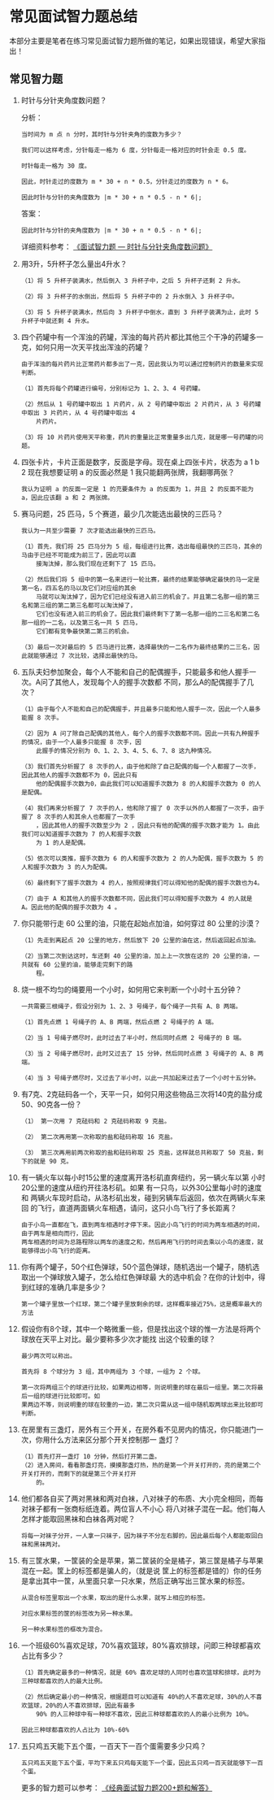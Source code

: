 # 常见面试智力题总结

本部分主要是笔者在练习常见面试智力题所做的笔记，如果出现错误，希望大家指出！

## 常见智力题

1. 时针与分针夹角度数问题？

   分析：
   ```
   当时间为 m 点 n 分时，其时针与分针夹角的度数为多少？

   我们可以这样考虑，分针每走一格为 6 度，分针每走一格对应的时针会走 0.5 度。

   时针每走一格为 30 度。

   因此，时针走过的度数为 m * 30 + n * 0.5，分针走过的度数为 n * 6。

   因此时针与分针的夹角度数为 |m * 30 + n * 0.5 - n * 6|;
   ```

   答案：
   ```
   因此时针与分针的夹角度数为 |m * 30 + n * 0.5 - n * 6|; 
   ```

   详细资料参考：
   [《面试智力题 — 时针与分针夹角度数问题》](https://blog.csdn.net/prstaxy/article/details/22210829)

2. 用3升，5升杯子怎么量出4升水？
   ```
   （1）将 5 升杯子装满水，然后倒入 3 升杯子中，之后 5 升杯子还剩 2 升水。

   （2）将 3 升杯子的水倒出，然后将 5 升杯子中的 2 升水倒入 3 升杯子中。

   （3）将 5 升杯子装满水，然后向 3 升杯子中倒水，直到 3 升杯子装满为止，此时 5 升杯子中就还剩 4 升水。
   ```

3. 四个药罐中有一个浑浊的药罐，浑浊的每片药片都比其他三个干净的药罐多一克，如何只用一次天平找出浑浊的药罐？
   ```
   由于浑浊的每片药片比正常药片都多出了一克，因此我认为可以通过控制药片的数量来实现判断。

   （1）首先将每个药罐进行编号，分别标记为 1、2、3、4 号药罐。

   （2）然后从 1 号药罐中取出 1 片药片，从 2 号药罐中取出 2 片药片，从 3 号药罐中取出 3 片药片，从 4 号药罐中取出 4
       片药片。

   （3）将 10 片药片使用天平称重，药片的重量比正常重量多出几克，就是哪一号药罐的问题。
   ```

4. 四张卡片，卡片正面是数字，反面是字母。现在桌上四张卡片，状态为 a 1 b 2 现在我想要证明 a 的反面必然是 1
   我只能翻两张牌，我翻哪两张？
   ```
   我认为证明 a 的反面一定是 1 的充要条件为 a 的反面为 1，并且 2 的反面不能为 a，因此应该翻 a 和 2 两张牌。
   ```

5. 赛马问题，25 匹马，5 个赛道，最少几次能选出最快的三匹马？
   ```
   我认为一共至少需要 7 次才能选出最快的三匹马。

   （1）首先，我们将 25 匹马分为 5 组，每组进行比赛，选出每组最快的三匹马，其余的马由于已经不可能成为前三了，因此可以直
       接淘汰掉，那么我们现在还剩下了 15 匹马。

   （2）然后我们将 5 组中的第一名来进行一轮比赛，最终的结果能够确定最快的马一定是第一名，四五名的马以及它们对应组的其余
       马就可以淘汰掉了，因为它们已经没有进入前三的机会了。并且第二名那一组的第三名和第三组的第二第三名都可以淘汰掉了，
       它们也没有进入前三的机会了。因此我们最终剩下了第一名那一组的二三名和第二名那一组的一二名，以及第三名一共 5 匹马，
       它们都有竞争最快第二第三的机会。

   （3）最后一次对最后的 5 匹马进行比赛，选择最快的一二名作为最终结果的二三名，因此就能够通过 7 次比较，选择出最快的马。
   ```

6. 五队夫妇参加聚会，每个人不能和自己的配偶握手，只能最多和他人握手一次。A问了其他人，发现每个人的握手次数都
   不同，那么A的配偶握手了几次？
   ```
   （1）由于每个人不能和自己的配偶握手，并且最多只能和他人握手一次，因此一个人最多能握 8 次手。

   （2）因为 A 问了除自己配偶的其他人，每个人的握手次数都不同。因此一共有九种握手的情况，由于一个人最多只能握 8 次手，因
       此握手的情况分别为 0、1、2、3、4、5、6、7、8 这九种情况。

   （3）我们首先分析握了 8 次手的人，由于他和除了自己配偶的每一个人都握了一次手，因此其他人的握手次数都不为 0，因此只有
       他的配偶握手次数为0，由此我们可以知道握手次数为 8 的人和握手次数为 0 的人是配偶。

   （4）我们再来分析握了 7 次手的人，他和除了握了 0 次手以外的人都握了一次手，由于握了 8 次手的人和其余人也都握了一次手
       ，因此其他人的握手次数至少为 2 ，因此只有他的配偶的握手次数才能为 1。由此我们可以知道握手次数为 7 的人和握手次数
       为 1 的人是配偶。

   （5）依次可以类推，握手次数为 6 的人和握手次数为 2 的人为配偶，握手次数为 5 的人和握手次数为 3 的人为配偶。

   （6）最终剩下了握手次数为 4 的人，按照规律我们可以得知他的配偶的握手次数也为4。

   （7）由于 A 和其他人的握手次数都不同，因此我们可以得知握手次数为 4 的人就是 A。因此他的配偶的握手次数为 4 。
   ```

7. 你只能带行走 60 公里的油，只能在起始点加油，如何穿过 80 公里的沙漠？
   ```
   （1）先走到离起点 20 公里的地方，然后放下 20 公里的油在这，然后返回起点加油。

   （2）当第二次到达这时，车还剩 40 公里的油，加上上一次放在这的 20 公里的油，一共就有 60 公里的油，能够走完剩下的路
       程。
   ```

8. 烧一根不均匀的绳要用一个小时，如何用它来判断一个小时十五分钟？
   ```
   一共需要三根绳子，假设分别为 1、2、3 号绳子，每个绳子一共有 A、B 两端。
  
   （1）首先点燃 1 号绳子的 A、B 两端，然后点燃 2 号绳子的 A 端。

   （2）当 1 号绳子燃尽时，此时过去了半小时，然后同时点燃 2 号绳子的 B 端。

   （3）当 2 号绳子燃尽时，此时又过去了 15 分钟，然后同时点燃 3 号绳子的 A、B 两端。

   （4）当 3 号绳子燃尽时，又过去了半小时，以此一共加起来过去了一个小时十五分钟。
   ```

9. 有7克、2克砝码各一个，天平一只，如何只用这些物品三次将140克的盐分成50、90克各一份？
   ```
   （1） 第一次用 7 克砝码和 2 克砝码称取 9 克盐。

   （2） 第二次再用第一次称取的盐和砝码称取 16 克盐。

   （3） 第三次再用前两次称取的盐和砝码称取 25 克盐，这样就总共称取了 50 克盐，剩下的就是 90 克。
   ```

10. 有一辆火车以每小时15公里的速度离开洛杉矶直奔纽约，另一辆火车以第 小时20公里的速度从纽约开往洛杉矶。如果
    有一只鸟，以外30公里每小时的速度和 两辆火车现时启动，从洛杉矶出发，碰到另辆车后返回，依次在两辆火车来回
    的飞行，直道两面辆火车相遇，请问，这只小鸟飞行了多长距离？
    ```
    由于小鸟一直都在飞，直到两车相遇时才停下来。因此小鸟飞行的时间为两车相遇的时间，由于两车是相向而行，因此
    两车相遇的时间为总路程除以两车的速度之和，然后再用飞行的时间去乘以小鸟的速度，就能够得出小鸟飞行的距离。
    ```

11. 你有两个罐子，50个红色弹球，50个蓝色弹球，随机选出一个罐子，随机选取出一个弹球放入罐子，怎么给红色弹球最
    大的选中机会？在你的计划中，得到红球的准确几率是多少？
    ```
    第一个罐子里放一个红球，第二个罐子里放剩余的球，这样概率接近75%，这是概率最大的方法
    ```

12. 假设你有8个球，其中一个略微重一些，但是找出这个球的惟一方法是将两个球放在天平上对比。最少要称多少次才能找
    出这个较重的球？
    ```
    最少两次可以称出。

    首先将 8 个球分为 3 组，其中两组为 3 个球，一组为 2 个球。

    第一次将两组三个的球进行比较，如果两边相等，则说明重的球在最后一组里。第二次将最后一组的球进行比较即可。如
    果两边不等，则说明重的球在较重的一边，第二次只需从这一组中随机取两球出来比较即可判断。
    ```

13. 在房里有三盏灯，房外有三个开关，在房外看不见房内的情况，你只能进门一次，你用什么方法来区分那个开关控制那一
    盏灯？
    ```
    （1）首先打开一盏灯 10 分钟，然后打开第二盏。
    （2）进入房间，看看那盏灯亮，摸摸那盏灯热，热的是第一个开关打开的，亮的是第二个开关打开的，而剩下的就是第三个开关打开
        的。
    ```

14. 他们都各自买了两对黑袜和两对白袜，八对袜子的布质、大小完全相同，而每对袜子都有一张商标纸连着。两位盲人不小心
    将八对袜子混在一起。他们每人怎样才能取回黑袜和白袜各两对呢？
    ```
    将每一对袜子分开，一人拿一只袜子，因为袜子不分左右脚的，因此最后每个人都能取回白袜和黑袜两对。
    ```

15. 有三筐水果，一筐装的全是苹果，第二筐装的全是橘子，第三筐是橘子与苹果混在一起。筐上的标签都是骗人的，（就是说
    筐上的标签都是错的）你的任务是拿出其中一筐，从里面只拿一只水果，然后正确写出三筐水果的标签。
    ```
    从混合标签里取出一个水果，取出的是什么水果，就写上相应的标签。

    对应水果标签的筐的标签改为另一种水果。

    另一种水果标签的框改为混合。
    ``` 

16. 一个班级60%喜欢足球，70%喜欢篮球，80%喜欢排球，问即三种球都喜欢占比有多少？
    ```
    （1）首先确定最多的一种情况，就是 60% 喜欢足球的人同时也喜欢篮球和排球，此时为三种球都喜欢的人的最大比例。

    （2）然后确定最小的一种情况，根据题目可以知道有 40%的人不喜欢足球，30%的人不喜欢篮球，20%的人不喜欢排球，因此有最多
        90% 的人三种球中有一种球不喜欢，因此三种球都喜欢的人的最小比例为 10%。

    因此三种球都喜欢的人占比为 10%-60%
    ```

17. 五只鸡五天能下五个蛋，一百天下一百个蛋需要多少只鸡？
    ```
    五只鸡五天能下五个蛋，平均下来五只鸡每天能下一个蛋，因此五只鸡一百天就能够下一百个蛋。
    ```

    更多的智力题可以参考：
    [《经典面试智力题200+题和解答》](https://blog.csdn.net/hilyoo/article/details/4445858)
